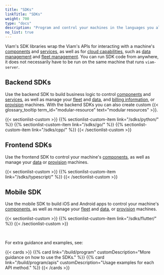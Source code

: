 ```yaml
---
title: "SDKs"
linkTitle: "SDKs"
weight: 700
type: "docs"
description: "Program and control your machines in the languages you already know like Python, Go, TypeScript, C++, and Flutter."
no_list: true
---
```


Viam's SDK libraries wrap the Viam's APIs for interacting with a machine's [components](/build/program/apis/#component-apis) and [services](/build/program/apis/#service-apis), as well as for [cloud capabilities](/build/program/apis/#robot-api), such as [data management](/build/program/apis/#data-client-api) and [fleet management](/build/program/apis/#fleet-management-api).
You can run SDK code from anywhere, it does not necessarily have to be run on the same machine that runs `viam-server`.

## Backend SDKs

Use the backend SDK to build business logic to control [components](/build/program/apis/#component-apis) and [services](/build/program/apis/#service-apis), as well as manage your [fleet](/build/program/apis/#fleet-management-api) and [data](/build/program/apis/data-client/), and [billing information](/build/program/apis/billing-client/), or [provision](/fleet/provision/#provision-a-new-machine) machines.
With the backend SDKs you can also create custom {{< glossary_tooltip term_id="modular-resource" text="modular resources" >}}.

{{< sectionlist-custom >}}
{{% sectionlist-custom-item link="/sdks/python/" %}}
{{% sectionlist-custom-item link="/sdks/go/" %}}
{{% sectionlist-custom-item link="/sdks/cpp/" %}}
{{< /sectionlist-custom >}}

## Frontend SDKs

Use the frontend SDK to control your machine's [components](/build/program/apis/#component-apis), as well as manage your [data](/build/program/apis/data-client/) or [provision](/fleet/provision/#provision-a-new-machine) machines.

{{< sectionlist-custom >}}
{{% sectionlist-custom-item link="/sdks/typescript/" %}}
{{< /sectionlist-custom >}}

## Mobile SDK

Use the mobile SDK to build iOS and Android apps to control your machine's [components](/build/program/apis/#component-apis), as well as manage your [fleet](/build/program/apis/#fleet-management-api) and [data](/build/program/apis/data-client/), or [provision](/fleet/provision/#provision-a-new-machine) machines.

{{< sectionlist-custom >}}
{{% sectionlist-custom-item link="/sdks/flutter/" %}}
{{< /sectionlist-custom >}}

<br>

For extra guidance and examples, see:

{{< cards >}}
{{% card link="/build/program" customDescription="More guidance on how to use the SDKs." %}}
{{% card link="/build/program/apis" customDescription="Usage examples for each API method." %}}
{{< /cards >}}
